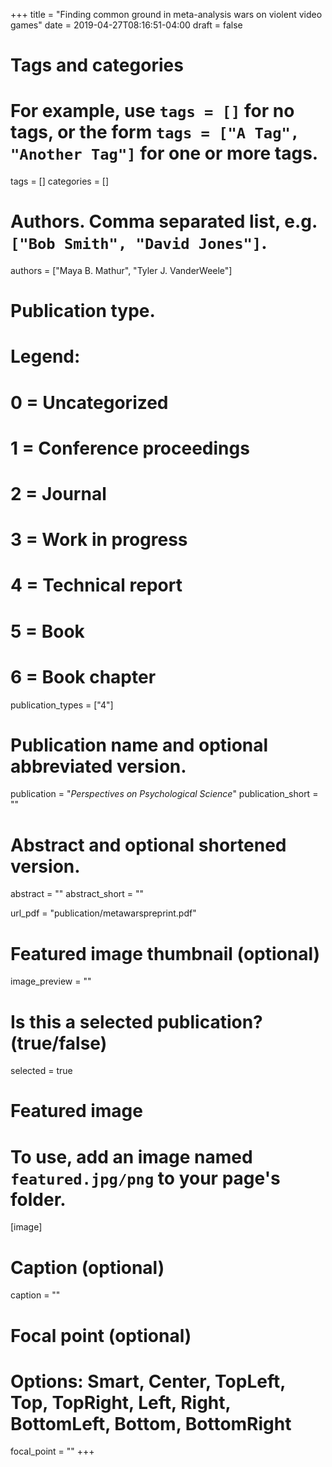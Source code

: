 +++
title = "Finding common ground in meta-analysis wars on violent video games"
date = 2019-04-27T08:16:51-04:00
draft = false

# Tags and categories
# For example, use `tags = []` for no tags, or the form `tags = ["A Tag", "Another Tag"]` for one or more tags.
tags = []
categories = []

# Authors. Comma separated list, e.g. `["Bob Smith", "David Jones"]`.
authors = ["Maya B. Mathur", "Tyler J. VanderWeele"]


# Publication type.
# Legend:
# 0 = Uncategorized
# 1 = Conference proceedings
# 2 = Journal
# 3 = Work in progress
# 4 = Technical report
# 5 = Book
# 6 = Book chapter
publication_types = ["4"]

# Publication name and optional abbreviated version.
publication = "*Perspectives on Psychological Science*"
publication_short = ""

# Abstract and optional shortened version.
abstract = ""
abstract_short = ""

url_pdf = "publication/metawarspreprint.pdf"

# Featured image thumbnail (optional)
image_preview = ""

# Is this a selected publication? (true/false)
selected = true


# Featured image
# To use, add an image named `featured.jpg/png` to your page's folder. 
[image]
  # Caption (optional)
  caption = ""

  # Focal point (optional)
  # Options: Smart, Center, TopLeft, Top, TopRight, Left, Right, BottomLeft, Bottom, BottomRight
  focal_point = ""
+++
